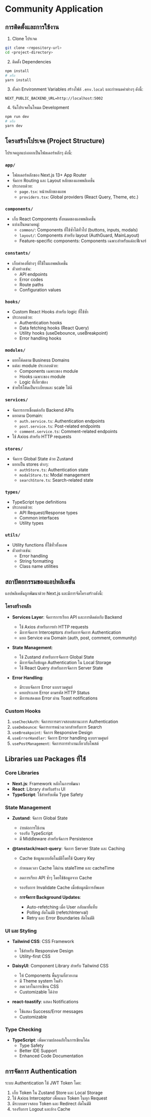 # Community Application

## การติดตั้งและการใช้งาน

1. Clone โปรเจค
```bash
git clone <repository-url>
cd <project-directory>
```

2. ติดตั้ง Dependencies
```bash
npm install
# หรือ
yarn install
```

3. ตั้งค่า Environment Variables
สร้างไฟล์ `.env.local` และกำหนดค่าต่างๆ ดังนี้:
```env
NEXT_PUBLIC_BACKEND_URL=http://localhost:5002
```

4. รันโปรเจคในโหมด Development
```bash
npm run dev
# หรือ
yarn dev
```

## โครงสร้างโปรเจค (Project Structure)

โปรเจคถูกแบ่งออกเป็นโฟลเดอร์หลักๆ ดังนี้:

### `app/`
- โฟลเดอร์หลักของ Next.js 13+ App Router
- จัดการ Routing และ Layout หลักของแอพพลิเคชั่น
- ประกอบด้วย:
  - `page.tsx`: หน้าหลักของแอพ
  - `providers.tsx`: Global providers (React Query, Theme, etc.)

### `components/`
- เก็บ React Components ทั้งหมดของแอพพลิเคชั่น
- แบ่งเป็นหมวดหมู่:
  - `common/`: Components ที่ใช้ซ้ำได้ทั่วไป (buttons, inputs, modals)
  - `layout/`: Components สำหรับ layout (AuthGuard, MainLayout)
  - Feature-specific components: Components เฉพาะสำหรับแต่ละฟีเจอร์

### `constants/`
- เก็บค่าคงที่ต่างๆ ที่ใช้ในแอพพลิเคชั่น
- ตัวอย่างเช่น:
  - API endpoints
  - Error codes
  - Route paths
  - Configuration values

###  `hooks/`
- Custom React Hooks สำหรับ logic ที่ใช้ซ้ำ
- ประกอบด้วย:
  - Authentication hooks
  - Data fetching hooks (React Query)
  - Utility hooks (useDebounce, useBreakpoint)
  - Error handling hooks

### `modules/`
- แยกโค้ดตาม Business Domains
- แต่ละ module ประกอบด้วย:
  - Components เฉพาะของ module
  - Hooks เฉพาะของ module
  - Logic ที่เกี่ยวข้อง
- ช่วยให้โค้ดเป็นระเบียบและ scale ได้ดี

### `services/`
- จัดการการเชื่อมต่อกับ Backend APIs
- แยกตาม Domain:
  - `auth.service.ts`: Authentication endpoints
  - `post.service.ts`: Post-related endpoints
  - `comment.service.ts`: Comment-related endpoints
- ใช้ Axios สำหรับ HTTP requests

###  `stores/`
- จัดการ Global State ด้วย Zustand
- แยกเป็น stores ต่างๆ:
  - `authStore.ts`: Authentication state
  - `modalStore.ts`: Modal management
  - `searchStore.ts`: Search-related state

### `types/`
- TypeScript type definitions
- ประกอบด้วย:
  - API Request/Response types
  - Common interfaces
  - Utility types

###  `utils/`
- Utility functions ที่ใช้ทั่วทั้งแอพ
- ตัวอย่างเช่น:
  - Error handling
  - String formatting
  - Class name utilities


## สถาปัตยกรรมของแอปพลิเคชัน

แอปพลิเคชันถูกพัฒนาด้วย Next.js และมีการจัดโครงสร้างดังนี้:

### โครงสร้างหลัก
- **Services Layer**: จัดการการเรียก API และการติดต่อกับ Backend
  - ใช้ Axios สำหรับการทำ HTTP requests
  - มีการจัดการ Interceptors สำหรับการจัดการ Authentication
  - แยก Service ตาม Domain (auth, post, comment, community)

- **State Management**:
  - ใช้ Zustand สำหรับการจัดการ Global State
  - มีการจัดเก็บข้อมูล Authentication ใน Local Storage
  - ใช้ React Query สำหรับการจัดการ Server State

- **Error Handling**:
  - มีระบบจัดการ Error แบบรวมศูนย์
  - แยกประเภท Error ตามรหัส HTTP Status
  - มีการแสดงผล Error ผ่าน Toast notifications

### Custom Hooks
1. `useCheckAuth`: จัดการการตรวจสอบสถานะการ Authentication
2. `useDebounce`: จัดการการหน่วงเวลาสำหรับการ Search
3. `useBreakpoint`: จัดการ Responsive Design
4. `useErrorHandler`: จัดการ Error handling แบบรวมศูนย์
5. `usePostManagement`: จัดการการทำงานเกี่ยวกับโพสต์

## Libraries และ Packages ที่ใช้

### Core Libraries
- **Next.js**: Framework หลักในการพัฒนา
- **React**: Library สำหรับสร้าง UI
- **TypeScript**: ใช้สำหรับเพิ่ม Type Safety

### State Management
- **Zustand**: จัดการ Global State
  - ง่ายต่อการใช้งาน
  - รองรับ TypeScript
  - มี Middleware สำหรับจัดการ Persistence

- **@tanstack/react-query**: จัดการ Server State และ Caching
    - Cache ข้อมูลแบบอัตโนมัติโดยใช้ Query Key
    - กำหนดเวลา Cache ได้ผ่าน staleTime และ cacheTime
    - ลดการเรียก API ซ้ำๆ โดยใช้ข้อมูลจาก Cache
    - รองรับการ Invalidate Cache เมื่อข้อมูลมีการอัพเดท
  
  - **การจัดการ Background Updates**:
    - Auto-refetching เมื่อ User กลับมาที่แท็บ
    - Polling อัตโนมัติ (refetchInterval)
    - Retry และ Error Boundaries อัตโนมัติ

### UI และ Styling
- **Tailwind CSS**: CSS Framework
  - ใช้สำหรับ Responsive Design
  - Utility-first CSS

- **DaisyUI**: Component Library สำหรับ Tailwind CSS
  - ให้ Components พื้นฐานที่สวยงาม
  - มี Theme system ในตัว
  - ลดเวลาในการเขียน CSS
  - Customizable ได้ง่าย

- **react-toastify**: แสดง Notifications
  - ใช้แสดง Success/Error messages
  - Customizable

### Type Checking
- **TypeScript**: เพิ่มความปลอดภัยในการเขียนโค้ด
  - Type Safety
  - Better IDE Support
  - Enhanced Code Documentation

## การจัดการ Authentication

ระบบ Authentication ใช้ JWT Token โดย:
1. เก็บ Token ใน Zustand Store และ Local Storage
2. ใช้ Axios Interceptor เพื่อแนบ Token ในทุก Request
3. มีระบบตรวจสอบ Token และ Redirect อัตโนมัติ
4. รองรับการ Logout และล้าง Cache